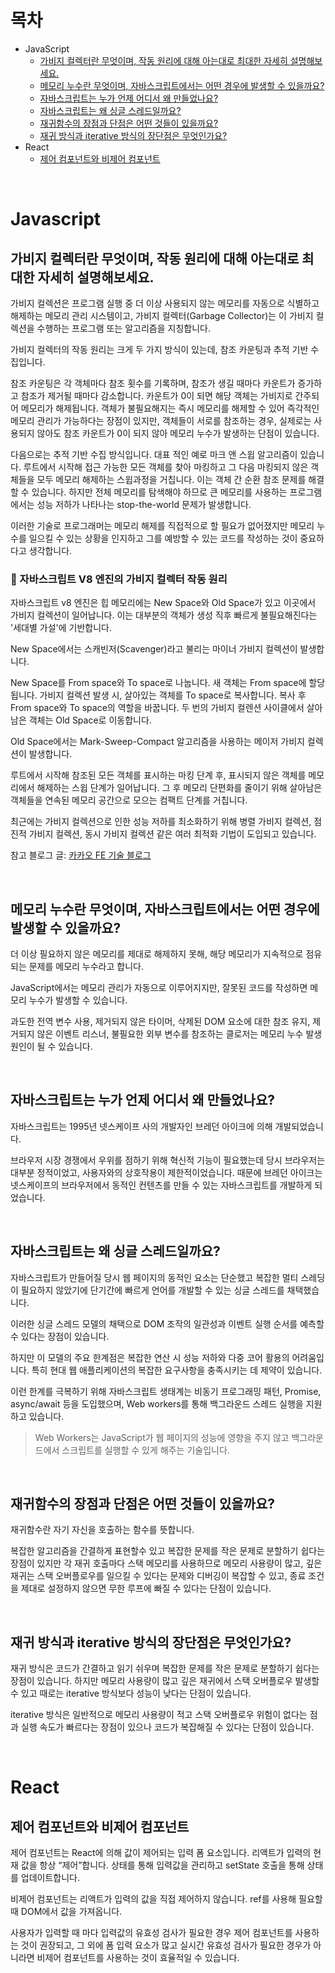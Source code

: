 # 목차

- JavaScript
  - [가비지 컬렉터란 무엇이며, 작동 원리에 대해 아는대로 최대한 자세히 설명해보세요.](#가비지-컬렉터란-무엇이며-작동-원리에-대해-아는대로-최대한-자세히-설명해보세요)
  - [메모리 누수란 무엇이며, 자바스크립트에서는 어떤 경우에 발생할 수 있을까요?](#메모리-누수란-무엇이며-자바스크립트에서는-어떤-경우에-발생할-수-있을까요)
  - [자바스크립트는 누가 언제 어디서 왜 만들었나요?](#자바스크립트는-누가-언제-어디서-왜-만들었나요)
  - [자바스크립트는 왜 싱글 스레드일까요?](#자바스크립트는-왜-싱글-스레드일까요)
  - [재귀함수의 장점과 단점은 어떤 것들이 있을까요?](#재귀함수의-장점과-단점은-어떤-것들이-있을까요)
  - [재귀 방식과 iterative 방식의 장단점은 무엇인가요?](#재귀-방식과-iterative-방식의-장단점은-무엇인가요)
- React
  - [제어 컴포넌트와 비제어 컴포넌트](#제어-컴포넌트와-비제어-컴포넌트)

<br>

# Javascript

## 가비지 컬렉터란 무엇이며, 작동 원리에 대해 아는대로 최대한 자세히 설명해보세요.

가비지 컬렉션은 프로그램 실행 중 더 이상 사용되지 않는 메모리를 자동으로 식별하고 해제하는 메모리 관리 시스템이고, 가비지 컬렉터(Garbage Collector)는 이 가비지 컬렉션을 수행하는 프로그램 또는 알고리즘을 지칭합니다.

가비지 컬렉터의 작동 원리는 크게 두 가지 방식이 있는데, 참조 카운팅과 추적 기반 수집입니다.

참조 카운팅은 각 객체마다 참조 횟수를 기록하며, 참조가 생길 때마다 카운트가 증가하고 참조가 제거될 때마다 감소합니다.
카운트가 0이 되면 해당 객체는 가비지로 간주되어 메모리가 해제됩니다.
객체가 불필요해지는 즉시 메모리를 해제할 수 있어 즉각적인 메모리 관리가 가능하다는 장점이 있지만, 객체들이 서로를 참조하는 경우, 실제로는 사용되지 않아도 참조 카운트가 0이 되지 않아 메모리 누수가 발생하는 단점이 있습니다.

다음으로는 추적 기반 수집 방식입니다. 대표 적인 예로 마크 앤 스윕 알고리즘이 있습니다.
루트에서 시작해 접근 가능한 모든 객체를 찾아 마킹하고 그 다음 마킹되지 않은 객체들을 모두 메모리 해제하는 스윕과정을 거칩니다.
이는 객체 간 순환 참조 문제를 해결할 수 있습니다. 하지만 전체 메모리를 탐색해야 하므로 큰 메모리를 사용하는 프로그램에서는 성능 저하가 나타나는 stop-the-world 문제가 발생합니다.

이러한 기술로 프로그래머는 메모리 해제를 직접적으로 할 필요가 없어졌지만 메모리 누수를 일으킬 수 있는 상황을 인지하고 그를 예방할 수 있는 코드를 작성하는 것이 중요하다고 생각합니다.

### 📝 자바스크립트 V8 엔진의 가비지 컬렉터 작동 원리

자바스크립트 v8 엔진은 힙 메모리에는 New Space와 Old Space가 있고 이곳에서 가비지 컬렉션이 일어납니다. 이는 대부분의 객체가 생성 직후 빠르게 불필요해진다는 '세대별 가설'에 기반합니다.

New Space에서는 스캐빈저(Scavenger)라고 불리는 마이너 가비지 컬렉션이 발생합니다. 

New Space를 From space와 To space로 나눕니다. 새 객체는 From space에 할당됩니다. 가비지 컬렉션 발생 시, 살아있는 객체를 To space로 복사합니다. 복사 후 From space와 To space의 역할을 바꿉니다. 두 번의 가비지 컬렌션 사이클에서 살아남은 객체는 Old Space로 이동합니다.

Old Space에서는 Mark-Sweep-Compact 알고리즘을 사용하는 메이저 가비지 컬렉션이 발생합니다.

루트에서 시작해 참조된 모든 객체를 표시하는 마킹 단계 후, 표시되지 않은 객체를 메모리에서 해제하는 스윕 단계가 일어납니다. 그 후 메모리 단편화를 줄이기 위해 살아남은 객체들을 연속된 메모리 공간으로 모으는 컴팩트 단계를 거칩니다.

최근에는 가비지 컬렉션으로 인한 성능 저하를 최소화하기 위해 병렬 가비지 컬렉션, 점진적 가비지 컬렉션, 동시 가비지 컬렉션 같은 여러 최적화 기법이 도입되고 있습니다.

참고 블로그 글: [카카오 FE 기술 블로그](https://fe-developers.kakaoent.com/2022/220519-garbage-collection/)

<br>

## 메모리 누수란 무엇이며, 자바스크립트에서는 어떤 경우에 발생할 수 있을까요?

더 이상 필요하지 않은 메모리를 제대로 해제하지 못해, 해당 메모리가 지속적으로 점유되는 문제를 메모리 누수라고 합니다.

JavaScript에서는 메모리 관리가 자동으로 이루어지지만, 잘못된 코드를 작성하면 메모리 누수가 발생할 수 있습니다.

과도한 전역 변수 사용, 제거되지 않은 타이머, 삭제된 DOM 요소에 대한 참조 유지, 제거되지 않은 이벤트 리스너, 불필요한 외부 변수를 참조하는 클로저는 메모리 누수 발생 원인이 될 수 있습니다.

<br>

## 자바스크립트는 누가 언제 어디서 왜 만들었나요?

자바스크립트는 1995년 넷스케이프 사의 개발자인 브레던 아이크에 의해 개발되었습니다.

브라우저 시장 경쟁에서 우위를 점하기 위해 혁신적 기능이 필요했는데 당시 브라우저는 대부분 정적이었고, 사용자와의 상호작용이 제한적이었습니다. 때문에 브레던 아이크는 넷스케이프의 브라우저에서 동적인 컨텐츠를 만들 수 있는 자바스크립트를 개발하게 되었습니다.

<br>

## 자바스크립트는 왜 싱글 스레드일까요?

자바스크립트가 만들어질 당시 웹 페이지의 동적인 요소는 단순했고 복잡한 멀티 스레딩이 필요하지 않았기에 단기간에 빠르게 언어를 개발할 수 있는 싱글 스레드를 채택했습니다.

이러한 싱글 스레드 모델의 채택으로 DOM 조작의 일관성과 이벤트 실행 순서를 예측할 수 있다는 장점이 있습니다.

하지만 이 모델의 주요 한계점은 복잡한 연산 시 성능 저하와 다중 코어 활용의 어려움입니다. 특히 현대 웹 애플리케이션의 복잡한 요구사항을 충족시키는 데 제약이 있습니다.

이런 한계를 극복하기 위해 자바스크립트 생태계는 비동기 프로그래밍 패턴, Promise, async/await 등을 도입했으며, Web workers를 통해 백그라운드 스레드 실행을 지원하고 있습니다.

> Web Workers는 JavaScript가 웹 페이지의 성능에 영향을 주지 않고 백그라운드에서 스크립트를 실행할 수 있게 해주는 기술입니다.

<br>

## 재귀함수의 장점과 단점은 어떤 것들이 있을까요?

재귀함수란 자기 자신을 호출하는 함수를 뜻합니다.

복잡한 알고리즘을 간결하게 표현할수 있고 복잡한 문제를 작은 문제로 분할하기 쉽다는 장점이 있지만 각 재귀 호출마다 스택 메모리를 사용하므로 메모리 사용량이 많고, 깊은 재귀는 스택 오버플로우를 일으킬 수 있다는 문제와 디버깅이 복잡할 수 있고, 종료 조건을 제대로 설정하지 않으면 무한 루프에 빠질 수 있다는 단점이 있습니다.

<br>

## 재귀 방식과 iterative 방식의 장단점은 무엇인가요?

재귀 방식은 코드가 간결하고 읽기 쉬우며 복잡한 문제를 작은 문제로 분할하기 쉽다는 장점이 있습니다. 하지만 메모리 사용량이 많고 깊은 재귀에서 스택 오버플로우 발생할 수 있고 때로는 iterative 방식보다 성능이 낮다는 단점이 있습니다.

iterative 방식은 일반적으로 메모리 사용량이 적고 스택 오버플로우 위험이 없다는 점과 실행 속도가 빠르다는 장점이 있으나 코드가 복잡해질 수 있다는 단점이 있습니다.

<br>

# React

## 제어 컴포넌트와 비제어 컴포넌트

제어 컴포넌트는 React에 의해 값이 제어되는 입력 폼 요소입니다. 리액트가 입력의 현재 값을 항상 “제어”합니다. 상태를 통해 입력값을 관리하고 setState 호출을 통해 상태를 업데이트합니다.

비제어 컴포넌트는 리액트가 입력의 값을 직접 제어하지 않습니다. ref를 사용해 필요할 때 DOM에서 값을 가져옵니다.

사용자가 입력할 때 마다 입력값의 유효성 검사가 필요한 경우 제어 컴포넌트를 사용하는 것이 권장되고, 그 외에 폼 입력 요소가 많고 실시간 유효성 검사가 필요한 경우가 아니라면 비제어 컴포넌트를 사용하는 것이 효율적일 수 있습니다.

<br>
